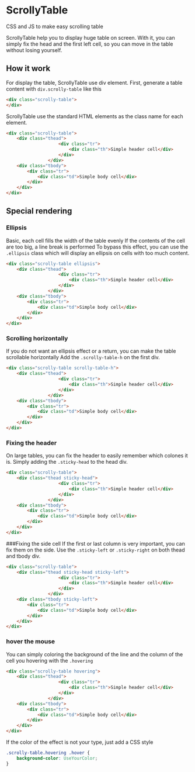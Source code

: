 # ScrollyTable
CSS and JS to make easy scrolling table

ScrollyTable help you to display huge table on screen. 
With it, you can simply fix the head and the first left cell, 
so you can move in the table without losing yourself.

## How it work

For display the table, ScrollyTable use div element.
First, generate a table content with `div.scrolly-table` like this
```html
<div class="scrolly-table">
</div>
```
ScrollyTable use the standard HTML elements as the class name for each element.
```html
<div class="scrolly-table">
    <div class="thead">
                    <div class="tr">
                        <div class="th">Simple header cell</div>
                    </div>
                </div>
    <div class="tbody">
        <div class="tr">
            <div class="td">Simple body cell</div>
        </div>
    </div>
</div>
```
## Special rendering
### Ellipsis
Basic, each cell fills the width of the table evenly
If the contents of the cell are too big, a line break is performed
To bypass this effect, you can use the `.ellipsis` class which will display an ellipsis on cells with too much content.
```html
<div class="scrolly-table ellipsis">
    <div class="thead">
                    <div class="tr">
                        <div class="th">Simple header cell</div>
                    </div>
                </div>
    <div class="tbody">
        <div class="tr">
            <div class="td">Simple body cell</div>
        </div>
    </div>
</div>
```
### Scrolling horizontally
If you do not want an ellipsis effect or a return, you can make the table scrollable horizontally
Add the `.scrolly-table-h` on the first div.
```html
<div class="scrolly-table scrolly-table-h">
    <div class="thead">
                    <div class="tr">
                        <div class="th">Simple header cell</div>
                    </div>
                </div>
    <div class="tbody">
        <div class="tr">
            <div class="td">Simple body cell</div>
        </div>
    </div>
</div>
```

### Fixing the header 
On large tables, you can fix the header to easily remember which colones it is.
Simply adding the `.sticky-head` to the head div.
```html
<div class="scrolly-table">
    <div class="thead sticky-head">
                    <div class="tr">
                        <div class="th">Simple header cell</div>
                    </div>
                </div>
    <div class="tbody">
        <div class="tr">
            <div class="td">Simple body cell</div>
        </div>
    </div>
</div>
```
###Fixing the side cell
If the first or last column is very important, you can fix them on the side.
Use the `.sticky-left` or `.sticky-right` on both thead and tbody div.
```html
<div class="scrolly-table">
    <div class="thead sticky-head sticky-left">
                    <div class="tr">
                        <div class="th">Simple header cell</div>
                    </div>
                </div>
    <div class="tbody sticky-left">
        <div class="tr">
            <div class="td">Simple body cell</div>
        </div>
    </div>
</div>
```
### hover the mouse 
You can simply coloring the background of the line and the column of the cell you hovering with the `.hovering`
```html
<div class="scrolly-table hovering">
    <div class="thead">
                    <div class="tr">
                        <div class="th">Simple header cell</div>
                    </div>
                </div>
    <div class="tbody">
        <div class="tr">
            <div class="td">Simple body cell</div>
        </div>
    </div>
</div>
```
If the color of the effect is not your type, just add a CSS style 
```css
.scrolly-table.hovering .hover {
    background-color: UseYourColor;
}
```

